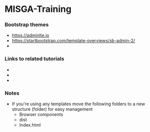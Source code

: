 # MISGA-Training

### Bootstrap themes
- https://adminlte.io
- https://startbootstrap.com/template-overviews/sb-admin-2/
- 

### Links to related tutorials
- 
- 
- 

### Notes
- If you're using any templates move the following folders to a new structure (folder) for easy management  
    * Browser components
    * dist
    * Index.html 

